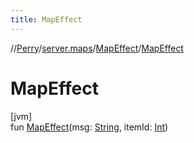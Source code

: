 ```yaml
---
title: MapEffect
---
```

//[Perry](../../../index.html)/[server.maps](../index.html)/[MapEffect](index.html)/[MapEffect](-map-effect.html)



# MapEffect



[jvm]\
fun [MapEffect](-map-effect.html)(msg: [String](https://kotlinlang.org/api/latest/jvm/stdlib/kotlin/-string/index.html), itemId: [Int](https://kotlinlang.org/api/latest/jvm/stdlib/kotlin/-int/index.html))





